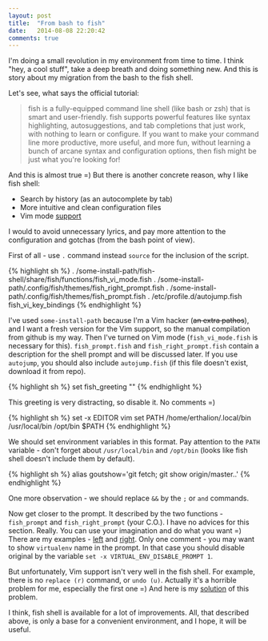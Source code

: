 ```yaml
---
layout: post
title:  "From bash to fish"
date:   2014-08-08 22:20:42
comments: true
---
```


I'm doing a small revolution in my environment from time to time. I think "hey, a cool stuff", take a deep breath and doing something new. And this is story about my migration from the bash to the fish shell.

Let's see, what says the official tutorial:

>fish is a fully-equipped command line shell (like bash or zsh) that is smart and user-friendly. fish supports powerful features like syntax highlighting, autosuggestions, and tab completions that just work, with nothing to learn or configure.
> If you want to make your command line more productive, more useful, and more fun, without learning a bunch of arcane syntax and configuration options, then fish might be just what you're looking for! 

And this is almost true =) But there is another concrete reason, why I like fish shell:

* Search by history (as an autocomplete by tab)
* More intuitive and clean configuration files
* Vim mode [support][vim-ticket]

<!--break-->

I would to avoid unnecessary lyrics, and pay more attention to the configuration and gotchas (from the bash point of view).

First of all - use `.` command instead `source` for the inclusion of the script.

{% highlight sh %}
. /some-install-path/fish-shell/share/fish/functions/fish_vi_mode.fish
. /some-install-path/.config/fish/themes/fish_right_prompt.fish
. /some-install-path/.config/fish/themes/fish_prompt.fish
. /etc/profile.d/autojump.fish
fish_vi_key_bindings
{% endhighlight %}

I've used `some-install-path` because I'm a Vim hacker (~~an extra pathos~~), and I want a fresh version for the Vim support, so the manual compilation from github is my way. Then I've turned on Vim mode (`fish_vi_mode.fish` is necessary for this). `fish_prompt.fish` and `fish_right_prompt.fish` contain a description for the shell prompt and will be discussed later. If you use `autojump`, you should also include `autojump.fish` (if this file doesn't exist, download it from repo).

{% highlight sh %}
set fish_greeting ""
{% endhighlight %}

This greeting is very distracting, so disable it. No comments =)

{% highlight sh %}
set -x EDITOR vim
set PATH /home/erthalion/.local/bin /usr/local/bin /opt/bin $PATH
{% endhighlight %}

We should set environment variables in this format. Pay attention to the `PATH` variable - don't forget about `/usr/local/bin` and `/opt/bin` (looks like fish shell doesn't include them by default).

{% highlight sh %}
alias goutshow='git fetch; git show origin/master..'
{% endhighlight %}

One more observation - we should replace `&&` by the `;` or `and` commands.

Now get closer to the prompt. It described by the two functions - `fish_prompt` and `fish_right_prompt` (your C.O.). I have no advices for this section. Really. You can use your imagination and do what you want =) There are my examples - [left][fish_prompt] and [right][fish_right_prompt]. Only one comment - you may want to show `virtualenv` name in the prompt. In that case you should disable original by the variable `set -x VIRTUAL_ENV_DISABLE_PROMPT 1`.

But unfortunately, Vim support isn't very well in the fish shell. For example, there is no `replace (r)` command, or `undo (u)`. Actually it's a horrible problem for me, especially the first one =) And here is my [solution][pull-request] of this problem.

I think, fish shell is available for a lot of improvements. All, that described above, is only a base for a convenient environment, and I hope, it will be useful.

[vim-ticket]: https://github.com/fish-shell/fish-shell/issues/65
[fish_prompt]: https://github.com/erthalion/dotfiles/blob/master/fish_themes/fish_prompt.fish
[fish_right_prompt]: https://github.com/erthalion/dotfiles/blob/master/fish_themes/fish_right_prompt.fish
[pull-request]: https://github.com/fish-shell/fish-shell/pull/1595 
